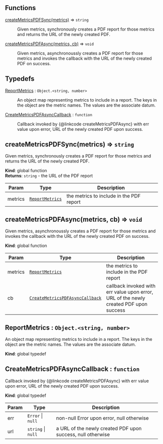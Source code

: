 ## Functions

<dl>
<dt><a href="#createMetricsPDFSync">createMetricsPDFSync(metrics)</a> ⇒ <code>string</code></dt>
<dd><p>Given metrics, synchronously creates a PDF report for those metrics and
returns the URL of the newly created PDF.</p>
</dd>
<dt><a href="#createMetricsPDFAsync">createMetricsPDFAsync(metrics, cb)</a> ⇒ <code>void</code></dt>
<dd><p>Given metrics, asynchronoussly creates a PDF report for those metrics and
invokes the callback with the URL of the newly created PDF on success.</p>
</dd>
</dl>

## Typedefs

<dl>
<dt><a href="#ReportMetrics">ReportMetrics</a> : <code>Object.&lt;string, number&gt;</code></dt>
<dd><p>An object map representing metrics to include in a report. The keys
in the object are the metric names. The values are the associate datum.</p>
</dd>
<dt><a href="#CreateMetricsPDFAsyncCallback">CreateMetricsPDFAsyncCallback</a> : <code>function</code></dt>
<dd><p>Callback invoked by {@linkcode createMetricsPDFAsync} with err value upon
error, URL of the newly created PDF upon success.</p>
</dd>
</dl>

<a name="createMetricsPDFSync"></a>

## createMetricsPDFSync(metrics) ⇒ <code>string</code>

Given metrics, synchronously creates a PDF report for those metrics and
returns the URL of the newly created PDF.

**Kind**: global function  
**Returns**: <code>string</code> - the URL of the PDF report

| Param   | Type                                         | Description                              |
| ------- | -------------------------------------------- | ---------------------------------------- |
| metrics | [<code>ReportMetrics</code>](#ReportMetrics) | the metrics to include in the PDF report |

<a name="createMetricsPDFAsync"></a>

## createMetricsPDFAsync(metrics, cb) ⇒ <code>void</code>

Given metrics, asynchronoussly creates a PDF report for those metrics and
invokes the callback with the URL of the newly created PDF on success.

**Kind**: global function

| Param   | Type                                                                         | Description                                                                           |
| ------- | ---------------------------------------------------------------------------- | ------------------------------------------------------------------------------------- |
| metrics | [<code>ReportMetrics</code>](#ReportMetrics)                                 | the metrics to include in the PDF report                                              |
| cb      | [<code>CreateMetricsPDFAsyncCallback</code>](#CreateMetricsPDFAsyncCallback) | callback invoked with err value upon error, URL of the newly created PDF upon success |

<a name="ReportMetrics"></a>

## ReportMetrics : <code>Object.&lt;string, number&gt;</code>

An object map representing metrics to include in a report. The keys
in the object are the metric names. The values are the associate datum.

**Kind**: global typedef  
<a name="CreateMetricsPDFAsyncCallback"></a>

## CreateMetricsPDFAsyncCallback : <code>function</code>

Callback invoked by {@linkcode createMetricsPDFAsync} with err value upon
error, URL of the newly created PDF upon success.

**Kind**: global typedef

| Param | Type                                     | Description                                                 |
| ----- | ---------------------------------------- | ----------------------------------------------------------- |
| err   | <code>Error</code> \| <code>null</code>  | non-null Error upon error, null otherwise                   |
| url   | <code>string</code> \| <code>null</code> | a URL of the newly created PDF upon success, null otherwise |
